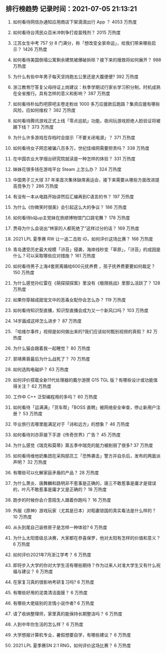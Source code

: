 
## 排行榜趋势 记录时间：2021-07-05 21:13:21
  
  1. 如何看待网信办通知应用商店下架滴滴出行 App ？ 4053 万热度
    
  2. 如何看待台湾民众百米冲刺争打疫苗残剂？ 2015 万热度
    
  3. 江苏女生中考 757 分 8 门满分，称「想改变全家命运」，给我们带来哪些启示？ 1426 万热度
    
  4. 如何看待美国倒塌公寓剩余建筑被爆破拆除？接下来的搜救将如何展开？ 988 万热度
    
  5. 为什么有些中年男子每天坚持跑五公里还是大腹便便? 392 万热度
    
  6. 浙江教育厅答复父母持证上岗建议：秋季学期试行家长学习积分制，时机成熟在全省推行。具有怎样的意义和影响？ 387 万热度
    
  7. 如何看待朴灿烈吧原吧主卷走粉丝 1000 多万应援款后跑路？集资应援有哪些风险，应如何维权？ 382 万热度
    
  8. 如何看待腾讯游戏正式上线「零点巡航」功能，夜间玩游戏拒绝人脸验证将被踢下线？ 373 万热度
    
  9. 为什么许多游戏在存档时会提示「不要关闭电源」？ 371 万热度
    
  10. 如何看待女子网恋被骗八百多万，世纪佳缘网需要担责吗？ 338 万热度
    
  11. 在中国农业大学烟台研究院就读是一种怎样的体验？ 331 万热度
    
  12. 妹妹花很多钱在游戏平台 Steam 上怎么办？ 324 万热度
    
  13. 中国男子三大球 37 年来首次集体缺席奥运会，接下来需要从哪些方面改进提高竞争力？ 286 万热度
    
  14. 有没有一本从电路开始讲然后汇编再到C语言的书？ 197 万热度
    
  15. 为什么《你微笑时很美》会引起这么大的争议？ 186 万热度
    
  16. 如何看待b站up主党妹在旅顺博物馆门口跳宅舞？ 178 万热度
    
  17. 贾母为什么会说出“林家的人都死绝了”这样过分的话？ 169 万热度
    
  18. 2021 LPL 夏季赛 RW 让一追二击败 iG，如何评价这场比赛？ 166 万热度
    
  19. 青岛遭受历史最大规模「浒苔」侵袭，海岸线秒变「草原」，「浒苔」的成因是什么？可以采取哪些应对措施？ 161 万热度
    
  20. 如何看待男子上海4套房离婚给600元抚养费 ，孩子抚养费要要如何裁定？ 150 万热度
    
  21. 为什么感觉孙红雷在《萌探探探案》里没有《极限挑战》里那么活跃了？ 128 万热度
    
  22. 如果你穿越成甜宠文中的恶毒女配你会怎么办？ 119 万热度
    
  23. 如何看待知识型直播，知识型直播会成为又一个新风口吗？ 103 万热度
    
  24. 14岁画成这样怎么进步？ 87 万热度
    
  25. 「哈维尔事件」视频是如何做出来的?我们应该如何甄别视频的真假？ 82 万热度
    
  26. 为什么猫会跟着我一起睡觉？ 80 万热度
    
  27. 郭靖黄蓉最后为什么战死了？ 70 万热度
    
  28. 如何选购电磁炉？ 63 万热度
    
  29. 如何评价搭载全新11代处理器的戴尔游匣 G15 TGL 版？有哪些设计或功能值得关注？ 62 万热度
    
  30. 工作中 C++ 泛型编程用的多吗？ 60 万热度
    
  31. 如何看待「运满满」「货车帮」「BOSS 直聘」被网络安全审查，停止新用户注册？ 53 万热度
    
  32. 毕业旅行去哪里能满足对于「诗和远方」的想象？ 46 万热度
    
  33. 如何看待刘亦菲接下手游《传奇世界》广告？ 45 万热度
    
  34. 为什么感觉《瑞克和莫蒂》第五季中瑞克的能力被削弱了很多? 37 万热度
    
  35. 如何看待维他奶集团在采购部员工「恐怖袭击」警方并自杀后，发布的两面派声明？ 32 万热度
    
  36. 有哪些可以化解家庭矛盾的产品？ 28 万热度
    
  37. 为什么萧炎、唐舞麟和路明非不惹事是正确的，唐三不敢惹事是庸才是错误的，叶凡不敢惹事是庸才又是正确的？ 18 万热度
    
  38. 跑步的时候你会介意陌生人跟着你跑吗？ 16 万热度
    
  39. 外服《原神》游戏玩家（尤其是日本）对稻妻锁国的真实看法是什么样的？ 10 万热度
    
  40. 从头到尾自己装修房子是怎样一种体验? 6 万热度
    
  41. 为什么太阳晋级总决赛，大家都在恭喜保罗，他对太阳有怎样的价值和意义？ 6 万热度
    
  42. 如何评价2021年7月浙江学考？ 6 万热度
    
  43. 即将步入大学的你对大学生活有哪些期待？作为过来人对准大学生又有什么祝福与建议？ 6 万热度
    
  44. 在家复习真的很影响考研复习吗? 6 万热度
    
  45. 有哪些好用的泥类清洁面膜？ 6 万热度
    
  46. 有哪些大佬级别的言情小说作者? 6 万热度
    
  47. 请了收纳整理师，家里真的能保持长期整洁吗？ 6 万热度
    
  48. 人到中年你生活的怎么样？ 6 万热度
    
  49. 大学想报计算机专业，暑假想要自学，有哪些建议？ 6 万热度
    
  50. 2021 LPL 夏季赛SN 2:1 RNG，如何评价这场比赛？ 6 万热度
    